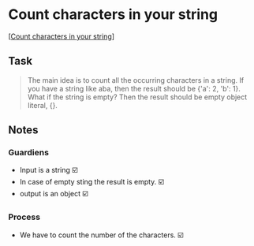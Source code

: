 # **Count characters in your string**

[[Count characters in your string](https://www.codewars.com/kata/52efefcbcdf57161d4000091/javascript)]

## **Task**

>The main idea is to count all the occurring characters in a string. If you have a string like aba, then the result should be {'a': 2, 'b': 1}.
>What if the string is empty? Then the result should be empty object literal, {}.

## **Notes**

### Guardiens

- Input is a string ☑️
- In case of empty sting the result is empty. ☑️
- output is an object ☑️

### Process

- We have to count the number of the characters. ☑️
